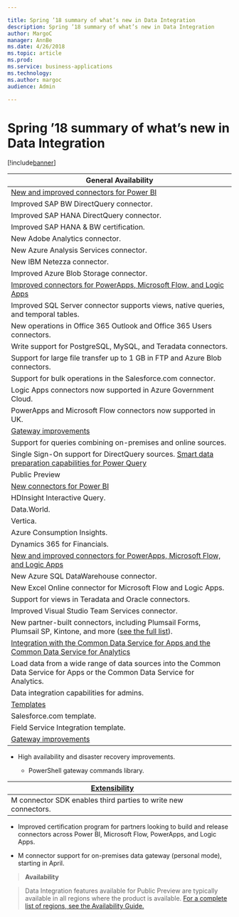 ```yaml
---

title: Spring ’18 summary of what’s new in Data Integration
description: Spring ’18 summary of what’s new in Data Integration                                                                | | Improved SAP BW DirectQuery connector.
author: MargoC
manager: AnnBe
ms.date: 4/26/2018
ms.topic: article
ms.prod: 
ms.service: business-applications
ms.technology: 
ms.author: margoc
audience: Admin

---
```

#  Spring ’18 summary of what’s new in Data Integration




[!include[banner](../../includes/banner.md)]

| General Availability                                                                                                            |
|---------------------------------------------------------------------------------------------------------------------------------|
| [New and improved connectors for Power BI](new-improved-connectors-power-bi/index.md)                                                                |
| Improved SAP BW DirectQuery connector.                                                                                          |
| Improved SAP HANA DirectQuery connector.                                                                                        |
| Improved SAP HANA & BW certification.                                                                                           |
| New Adobe Analytics connector.                                                                                                  |
| New Azure Analysis Services connector.                                                                                          |
| New IBM Netezza connector.                                                                                                      |
| Improved Azure Blob Storage connector.                                                                                          |
| [Improved connectors for PowerApps, Microsoft Flow, and Logic Apps](improved-connectors-powerapps-flow-logic-apps/index.md)                                       |
| Improved SQL Server connector supports views, native queries, and temporal tables.                                              |
| New operations in Office 365 Outlook and Office 365 Users connectors.                                                           |
| Write support for PostgreSQL, MySQL, and Teradata connectors.                                                                   |
| Support for large file transfer up to 1 GB in FTP and Azure Blob connectors.                                                    |
| Support for bulk operations in the Salesforce.com connector.                                                                    |
| Logic Apps connectors now supported in Azure Government Cloud.                                                                  |
| PowerApps and Microsoft Flow connectors now supported in UK.                                                                    |
| [Gateway improvements](gateway-improvements/index.md)                                                                             |
| Support for queries combining on-premises and online sources.                                                                   |
| Single Sign-On support for DirectQuery sources. [Smart data preparation capabilities for Power Query](smart-data-preparation-capabilities-add-column-examples.md) |
| Public Preview                                                                                                                  |
| [New connectors for Power BI](new-improved-connectors-power-bi/index.md)                                                                             |
| HDInsight Interactive Query.                                                                                                    |
| Data.World.                                                                                                                     |
| Vertica.                                                                                                                        |
| Azure Consumption Insights.                                                                                                     |
| Dynamics 365 for Financials.                                                                                                    |
| [New and improved connectors for PowerApps, Microsoft Flow, and Logic Apps](improved-connectors-powerapps-flow-logic-apps/index.md)                          |
| New Azure SQL DataWarehouse connector.                                                                                          |
| New Excel Online connector for Microsoft Flow and Logic Apps.                                                                   |
| Support for views in Teradata and Oracle connectors.                                                                            |
| Improved Visual Studio Team Services connector.                                                                                 |
| New partner-built connectors, including Plumsail Forms, Plumsail SP, Kintone, and more ([see the full list](improved-connectors-powerapps-flow-logic-apps/index.md)).        |
| [Integration with the Common Data Service for Apps and the Common Data Service for Analytics](integration-the-common-data-service-apps-the-common-data-service-analytics/index.md)        |
| Load data from a wide range of data sources into the Common Data Service for Apps or the Common Data Service for Analytics.     |
| Data integration capabilities for admins.                                                                                       |
| [Templates](templates-public-preview/index.md)                                                                                       |
| Salesforce.com template.                                                                                                        |
| Field Service Integration template.                                                                                             |
| [Gateway improvements](gateway-improvements/index.md)                                                                                  |

-   High availability and disaster recovery improvements.

    -   PowerShell gateway commands library.

| [Extensibility](extensibility-public-preview.md)              |   |   |
|----------------------------------------------------------------|---|---|
| M connector SDK enables third parties to write new connectors. |   |   |

-   Improved certification program for partners looking to build and release
    connectors across Power BI, Microsoft Flow, PowerApps, and Logic Apps.

-   M connector support for on-premises data gateway (personal mode), starting
    in April.

>   **Availability**

>   Data Integration features available for Public Preview are typically
>   available in all regions where the product is available. [For a complete
>   list of regions, see the Availability
>   Guide.](https://aka.ms/dynamics_365_international_availability_deck)


